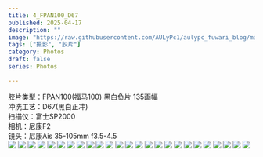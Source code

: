```yaml
---
title: 4_FPAN100_D67
published: 2025-04-17
description: ""
image: "https://raw.githubusercontent.com/AULyPc1/aulypc_fuwari_blog/main/picture/mypic/film/4_FPAN100_D67/000012.webp"
tags: ["摄影", "胶片"]
category: Photos
draft: false
series: Photos

---
```

胶片类型：FPAN100(福马100) 黑白负片 135画幅  
冲洗工艺：D67(黑白正冲)  
扫描仪：富士SP2000  
相机：尼康F2  
镜头：尼康Ais 35-105mm f3.5-4.5  
![](https://raw.githubusercontent.com/AULyPc1/aulypc_fuwari_blog/main/picture/mypic/film/4_FPAN100_D67/000001.webp)
![](https://raw.githubusercontent.com/AULyPc1/aulypc_fuwari_blog/main/picture/mypic/film/4_FPAN100_D67/000002.webp)
![](https://raw.githubusercontent.com/AULyPc1/aulypc_fuwari_blog/main/picture/mypic/film/4_FPAN100_D67/000003.webp)
![](https://raw.githubusercontent.com/AULyPc1/aulypc_fuwari_blog/main/picture/mypic/film/4_FPAN100_D67/000008.webp)
![](https://raw.githubusercontent.com/AULyPc1/aulypc_fuwari_blog/main/picture/mypic/film/4_FPAN100_D67/000009.webp)
![](https://raw.githubusercontent.com/AULyPc1/aulypc_fuwari_blog/main/picture/mypic/film/4_FPAN100_D67/000010.webp)
![](https://raw.githubusercontent.com/AULyPc1/aulypc_fuwari_blog/main/picture/mypic/film/4_FPAN100_D67/000011.webp)
![](https://raw.githubusercontent.com/AULyPc1/aulypc_fuwari_blog/main/picture/mypic/film/4_FPAN100_D67/000012.webp)
![](https://raw.githubusercontent.com/AULyPc1/aulypc_fuwari_blog/main/picture/mypic/film/4_FPAN100_D67/000014.webp)
![](https://raw.githubusercontent.com/AULyPc1/aulypc_fuwari_blog/main/picture/mypic/film/4_FPAN100_D67/000016.webp)
![](https://raw.githubusercontent.com/AULyPc1/aulypc_fuwari_blog/main/picture/mypic/film/4_FPAN100_D67/000017.webp)
![](https://raw.githubusercontent.com/AULyPc1/aulypc_fuwari_blog/main/picture/mypic/film/4_FPAN100_D67/000018.webp)
![](https://raw.githubusercontent.com/AULyPc1/aulypc_fuwari_blog/main/picture/mypic/film/4_FPAN100_D67/000019.webp)
![](https://raw.githubusercontent.com/AULyPc1/aulypc_fuwari_blog/main/picture/mypic/film/4_FPAN100_D67/000020.webp)
![](https://raw.githubusercontent.com/AULyPc1/aulypc_fuwari_blog/main/picture/mypic/film/4_FPAN100_D67/000021.webp)
![](https://raw.githubusercontent.com/AULyPc1/aulypc_fuwari_blog/main/picture/mypic/film/4_FPAN100_D67/000022.webp)
![](https://raw.githubusercontent.com/AULyPc1/aulypc_fuwari_blog/main/picture/mypic/film/4_FPAN100_D67/000025.webp)
![](https://raw.githubusercontent.com/AULyPc1/aulypc_fuwari_blog/main/picture/mypic/film/4_FPAN100_D67/000026.webp)
![](https://raw.githubusercontent.com/AULyPc1/aulypc_fuwari_blog/main/picture/mypic/film/4_FPAN100_D67/000027.webp)
![](https://raw.githubusercontent.com/AULyPc1/aulypc_fuwari_blog/main/picture/mypic/film/4_FPAN100_D67/000028.webp)
![](https://raw.githubusercontent.com/AULyPc1/aulypc_fuwari_blog/main/picture/mypic/film/4_FPAN100_D67/000029.webp)
![](https://raw.githubusercontent.com/AULyPc1/aulypc_fuwari_blog/main/picture/mypic/film/4_FPAN100_D67/000031.webp)
![](https://raw.githubusercontent.com/AULyPc1/aulypc_fuwari_blog/main/picture/mypic/film/4_FPAN100_D67/000033.webp)
![](https://raw.githubusercontent.com/AULyPc1/aulypc_fuwari_blog/main/picture/mypic/film/4_FPAN100_D67/000035.webp)
![](https://raw.githubusercontent.com/AULyPc1/aulypc_fuwari_blog/main/picture/mypic/film/4_FPAN100_D67/000036.webp)